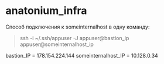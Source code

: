 # anatonium_infra
Способ подключения к someinternalhost в одну команду:
> ssh -i ~/.ssh/appuser -J appuser@bastion_ip appuser@someinternalhost_ip

bastion_IP = 178.154.224.144
someinternalhost_IP = 10.128.0.34
